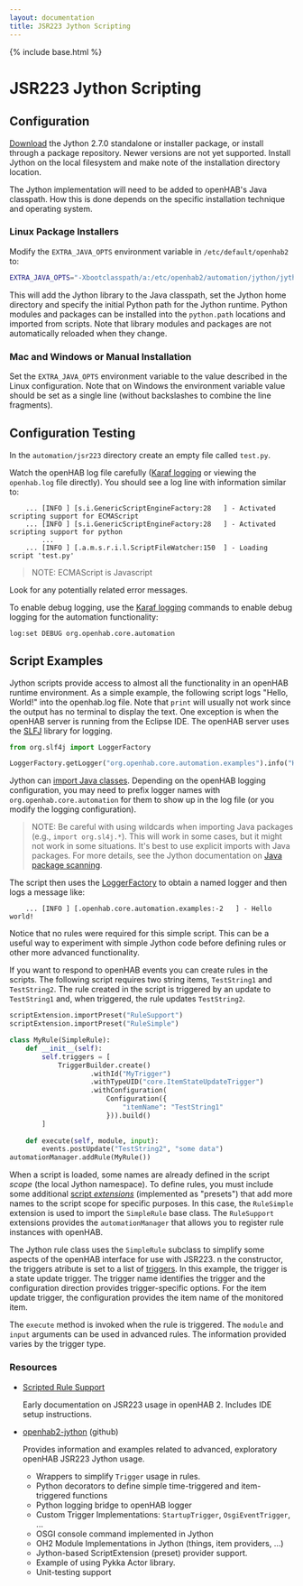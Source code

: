 ```yaml
---
layout: documentation
title: JSR223 Jython Scripting
---
```


{% include base.html %}

# JSR223 Jython Scripting

## Configuration

[Download](https://jython.github.io/index) the Jython 2.7.0 standalone or installer package, or install through a package repository. 
Newer versions are not yet supported. 
Install Jython on the local filesystem and make note of the installation directory location.

The Jython implementation will need to be added to openHAB's Java classpath. 
How this is done depends on the specific installation technique and operating system.

### Linux Package Installers

Modify the `EXTRA_JAVA_OPTS` environment variable in `/etc/default/openhab2` to:

```bash
EXTRA_JAVA_OPTS="-Xbootclasspath/a:/etc/openhab2/automation/jython/jython-standalone-2.7.0.jar -Dpython.home=/etc/openhab2/automation/jython -Dpython.path=/etc/openhab2/automation/lib/python"
```

This will add the Jython library to the Java classpath, 
set the Jython home directory and specify the initial Python path for the Jython runtime. 
Python modules and packages can be installed into the `python.path` locations and imported from scripts. 
Note that library modules and packages are not automatically reloaded when they change.

### Mac and Windows or Manual Installation

Set the `EXTRA_JAVA_OPTS` environment variable to the value described in the Linux configuration. 
Note that on Windows the environment variable value should be set as a single line 
(without backslashes to combine the line fragments).

## Configuration Testing

In the `automation/jsr223` directory create an empty file called `test.py`.

Watch the openHAB log file carefully ([Karaf logging]({{base}}/administration/logging.html) 
or viewing the `openhab.log` file directly). 
You should see a log line with information similar to:

```text
    ... [INFO ] [s.i.GenericScriptEngineFactory:28   ] - Activated scripting support for ECMAScript
    ... [INFO ] [s.i.GenericScriptEngineFactory:28   ] - Activated scripting support for python
        ...
    ... [INFO ] [.a.m.s.r.i.l.ScriptFileWatcher:150  ] - Loading script 'test.py'
```

> NOTE: ECMAScript is Javascript

Look for any potentially related error messages.

To enable debug logging, use the [Karaf logging]({{base}}/administration/logging.html) commands to 
enable debug logging for the automation functionality:

```text
log:set DEBUG org.openhab.core.automation
```

## Script Examples

Jython scripts provide access to almost all the functionality in an openHAB runtime environment. 
As a simple example, the following script logs "Hello, World!" into the openhab.log file. 
Note that `print` will usually not work since the output has no terminal to display the text. 
One exception is when the openHAB server is running from the Eclipse IDE. 
The openHAB server uses the [SLFJ](https://www.slf4j.org/) library for logging. 

```python
from org.slf4j import LoggerFactory

LoggerFactory.getLogger("org.openhab.core.automation.examples").info("Hello world!")
```

Jython can [import Java classes](http://www.jython.org/jythonbook/en/1.0/ModulesPackages.html). 
Depending on the openHAB logging configuration, 
you may need to prefix logger names with `org.openhab.core.automation` 
for them to show up in the log file (or you modify the logging configuration).

> NOTE: Be careful with using wildcards when importing Java packages (e.g., `import org.sl4j.*`).
> This will work in some cases, but it might not work in some situations. 
> It's best to use explicit imports with Java packages. 
> For more details, see the Jython documentation on 
> [Java package scanning](http://www.jython.org/jythonbook/en/1.0/ModulesPackages.html#java-package-scanning).

The script then uses the [LoggerFactory](https://www.slf4j.org/apidocs/org/slf4j/Logger.html) 
to obtain a named logger and then logs a message like:

```text
    ... [INFO ] [.openhab.core.automation.examples:-2   ] - Hello world!
```

Notice that no rules were required for this simple script. 
This can be a useful way to experiment with simple Jython code before defining rules or other more advanced functionality.

If you want to respond to openHAB events you can create rules in the scripts. 
The following script requires two string items, `TestString1` and `TestString2`. 
The rule created in the script is triggered by an update to `TestString1` and, 
when triggered, the rule updates `TestString2`. 

```python
scriptExtension.importPreset("RuleSupport")
scriptExtension.importPreset("RuleSimple")

class MyRule(SimpleRule):
    def __init__(self):
        self.triggers = [
            TriggerBuilder.create()
                    .withId("MyTrigger")
                    .withTypeUID("core.ItemStateUpdateTrigger")
                    .withConfiguration(
                        Configuration({
                            "itemName": "TestString1"
                        })).build()
        ]
        
    def execute(self, module, input):
        events.postUpdate("TestString2", "some data")
automationManager.addRule(MyRule())
```

When a script is loaded, some names are already defined in the script *scope* (the local Jython namespace). 
To define rules, you must include some additional [script *extensions*](jsr223.html#presets) 
(implemented as "presets") that add more names to the script scope for specific purposes. 
In this case, the `RuleSimple` extension is used to import the `SimpleRule` base class. 
The `RuleSupport` extensions provides the `automationManager` that allows you to register rule instances with openHAB.

The Jython rule class uses the `SimpleRule` subclass to simplify some aspects of the openHAB interface for use with JSR223. 
n the constructor, the triggers atribute is set to a list of [triggers](jsr223.html#trigger_types). 
In this example, the trigger is a state update trigger. 
The trigger name identifies the trigger and the configuration direction provides trigger-specific options. 
For the item update trigger, the configuration provides the item name of the monitored item.

The `execute` method is invoked when the rule is triggered. 
The `module` and `input` arguments can be used in advanced rules. 
The information provided varies by the trigger type.

### Resources

  - [Scripted Rule Support](https://github.com/eclipse/smarthome/wiki/Scripted-Rule-Support)
    
    Early documentation on JSR223 usage in openHAB 2. Includes IDE setup instructions.

  - [openhab2-jython](https://github.com/steve-bate/openhab2-jython)  (github)

    Provides information and examples related to advanced, exploratory openHAB JSR223 Jython usage.

    - Wrappers to simplify `Trigger` usage in rules.
    - Python decorators to define simple time-triggered and item-triggered functions
    - Python logging bridge to openHAB logger
    - Custom Trigger Implementations: `StartupTrigger`, `OsgiEventTrigger`, ...
    - OSGI console command implemented in Jython
    - OH2 Module Implementations in Jython (things, item providers, ...)
    - Jython-based ScriptExtension (preset) provider support.
    - Example of using Pykka Actor library.
    - Unit-testing support
